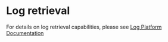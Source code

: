 # Log retrieval


For details on log retrieval capabilities, please see [Log Platform Documentation](../../../../../LogSearch/4.6/UserGuide/ProductFeatures/data-visualization/query_log.md)